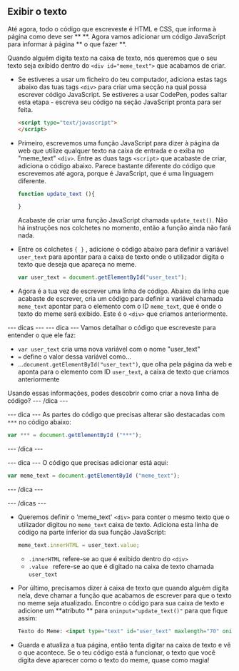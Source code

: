 ## Exibir o texto

Até agora, todo o código que escreveste é HTML e CSS, que informa à página como deve ser ** **. Agora vamos adicionar um código JavaScript para informar à página ** o que fazer **.

Quando alguém digita texto na caixa de texto, nós queremos que o seu texto seja exibido dentro do `<div id="meme_text">` que acabamos de criar.

- Se estiveres a usar um ficheiro do teu computador, adiciona estas tags abaixo das tuas tags `<div>` para criar uma secção na qual possa escrever código JavaScript. Se estiveres a usar CodePen, podes saltar esta etapa - escreva seu código na seção JavaScript pronta para ser feita.

  ```html
  <script type="text/javascript">
  </script>
  ```

- Primeiro, escrevemos uma função JavaScript para dizer à página da web que utilize qualquer texto na caixa de entrada e o exiba no "meme_text" `<div>`. Entre as duas tags `<script>` que acabaste de criar, adiciona o código abaixo. Parece bastante diferente do código que escrevemos até agora, porque é JavaScript, que é uma linguagem diferente.

  ```JavaScript
  function update_text (){

  }
  ```

  Acabaste de criar uma função JavaScript chamada `update_text()`. Não há instruções nos colchetes no momento, então a função ainda não fará nada.

- Entre os colchetes `{ }` , adicione o código abaixo para definir a variável ` user_text ` para apontar para a caixa de texto onde o utilizador digita o texto que deseja que apareça no meme.

  ```JavaScript
  var user_text = document.getElementById("user_text");
  ```

- Agora é a tua vez de escrever uma linha de código. Abaixo da linha que acabaste de escrever, cria um código para definir a variável chamada ` meme_text ` apontar para o elemento com o ID ` meme_text `, que é onde o texto do meme será exibido. Este é o `<div>` que criamos anteriormente.

--- dicas --- --- dica --- Vamos detalhar o código que escreveste para entender o que ele faz:

* `var user_text` cria uma nova variável com o nome "user_text"
* `=` define o valor dessa variável como...
* ...`document.getElementById("user_text")`, que olha pela página da web e aponta para o elemento com ID `user_text`, a caixa de texto que criamos anteriormente

Usando essas informações, podes descobrir como criar a nova linha de código? --- /dica ---

--- dica --- As partes do código que precisas alterar são destacadas com ` *** ` no código abaixo:
```JavaScript
var *** = document.getElementById ("***");
```
--- /dica ---

--- dica --- O código que precisas adicionar está aqui:

```JavaScript
var meme_text = document.getElementById ("meme_text");
```
--- /dica ---

--- /dicas ---


- Queremos definir o 'meme_text' `<div>` para conter o mesmo texto que o utilizador digitou no ` meme_text ` caixa de texto. Adiciona esta linha de código na parte inferior da sua função JavaScript:

  ``` JavaScript
  meme_text.innerHTML = user_text.value;
  ```

  * `.innerHTML` refere-se ao que é exibido dentro do `<div>`
  * `.value ` refere-se ao que é digitado na caixa de texto chamada ` user_text `

- Por último, precisamos dizer à caixa de texto que quando alguém digita nela, deve chamar a função que acabamos de escrever para que o texto no meme seja atualizado. Encontre o código para sua caixa de texto e adicione um **atributo ** para `oninput="update_text()"` para que fique assim:

  ```html
  Texto do Meme: <input type="text" id="user_text" maxlength="70" oninput="update_text()"> <p>
  ```

 - Guarda e atualiza a tua página, então tenta digitar na caixa de texto e vê o que acontece. Se o teu código está a funcionar, o texto que você digita deve aparecer como o texto do meme, quase como magia!
